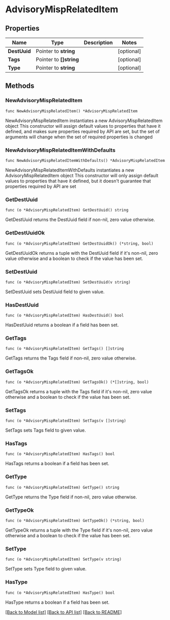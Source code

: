 # AdvisoryMispRelatedItem

## Properties

Name | Type | Description | Notes
------------ | ------------- | ------------- | -------------
**DestUuid** | Pointer to **string** |  | [optional] 
**Tags** | Pointer to **[]string** |  | [optional] 
**Type** | Pointer to **string** |  | [optional] 

## Methods

### NewAdvisoryMispRelatedItem

`func NewAdvisoryMispRelatedItem() *AdvisoryMispRelatedItem`

NewAdvisoryMispRelatedItem instantiates a new AdvisoryMispRelatedItem object
This constructor will assign default values to properties that have it defined,
and makes sure properties required by API are set, but the set of arguments
will change when the set of required properties is changed

### NewAdvisoryMispRelatedItemWithDefaults

`func NewAdvisoryMispRelatedItemWithDefaults() *AdvisoryMispRelatedItem`

NewAdvisoryMispRelatedItemWithDefaults instantiates a new AdvisoryMispRelatedItem object
This constructor will only assign default values to properties that have it defined,
but it doesn't guarantee that properties required by API are set

### GetDestUuid

`func (o *AdvisoryMispRelatedItem) GetDestUuid() string`

GetDestUuid returns the DestUuid field if non-nil, zero value otherwise.

### GetDestUuidOk

`func (o *AdvisoryMispRelatedItem) GetDestUuidOk() (*string, bool)`

GetDestUuidOk returns a tuple with the DestUuid field if it's non-nil, zero value otherwise
and a boolean to check if the value has been set.

### SetDestUuid

`func (o *AdvisoryMispRelatedItem) SetDestUuid(v string)`

SetDestUuid sets DestUuid field to given value.

### HasDestUuid

`func (o *AdvisoryMispRelatedItem) HasDestUuid() bool`

HasDestUuid returns a boolean if a field has been set.

### GetTags

`func (o *AdvisoryMispRelatedItem) GetTags() []string`

GetTags returns the Tags field if non-nil, zero value otherwise.

### GetTagsOk

`func (o *AdvisoryMispRelatedItem) GetTagsOk() (*[]string, bool)`

GetTagsOk returns a tuple with the Tags field if it's non-nil, zero value otherwise
and a boolean to check if the value has been set.

### SetTags

`func (o *AdvisoryMispRelatedItem) SetTags(v []string)`

SetTags sets Tags field to given value.

### HasTags

`func (o *AdvisoryMispRelatedItem) HasTags() bool`

HasTags returns a boolean if a field has been set.

### GetType

`func (o *AdvisoryMispRelatedItem) GetType() string`

GetType returns the Type field if non-nil, zero value otherwise.

### GetTypeOk

`func (o *AdvisoryMispRelatedItem) GetTypeOk() (*string, bool)`

GetTypeOk returns a tuple with the Type field if it's non-nil, zero value otherwise
and a boolean to check if the value has been set.

### SetType

`func (o *AdvisoryMispRelatedItem) SetType(v string)`

SetType sets Type field to given value.

### HasType

`func (o *AdvisoryMispRelatedItem) HasType() bool`

HasType returns a boolean if a field has been set.


[[Back to Model list]](../README.md#documentation-for-models) [[Back to API list]](../README.md#documentation-for-api-endpoints) [[Back to README]](../README.md)


